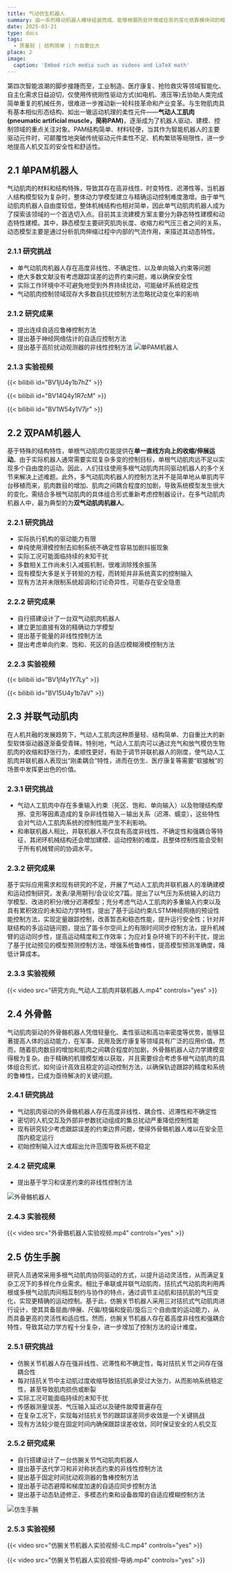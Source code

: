 ```yaml
---
title: 气动仿生机器人
summary: 由一系列移动机器人模块组装而成、能够根据所处环境或任务的变化依靠模块间的相互通信和自主移动重组为另一种适应新环境、新任务构型的机器人.
date: 2025-03-21
type: docs
tags:
  - 质量轻 | 结构简单 | 力自重比大
place: 2
image:
  caption: 'Embed rich media such as videos and LaTeX math'
---
```

第四次智能浪潮的脚步接踵而至，工业制造、医疗康复、抢险救灾等领域智能化、自主化需求日益迫切，仅使用传统刚性驱动方式(如电机、液压等)去协助人类完成简单重复的机械任务，很难进一步推动新一轮科技革命和产业变革。与生物肌肉具有基本相似形态结构、如出一辙运动机理的柔性元件——**气动人工肌肉(pneumatic artificial muscle，简称PAM)**，逐渐成为了机器人驱动、建模、控制领域的重点关注对象。PAM结构简单、材料轻便，当其作为智能机器人的主要驱动元件时，可颠覆性地突破传统驱动元件柔性不足、机构繁琐等局限性，进一步地提高人机交互的安全性和舒适性。
## 2.1 单PAM机器人
气动肌肉的材料和结构特殊，导致其存在高非线性、时变特性、迟滞性等，当机器人结构模型较为复杂时，整体动力学模型建立与精确运动控制难度激增。由于单气动肌肉机器人自由度较低，整体机械结构也相对简单，因此单气动肌肉机器人成为了探索该领域的一个首选切入点。目前其主流建模方案主要分为静态特性建模和动态特性建模。其中，静态模型主要研究肌肉长度、收缩力和气压三者之间的关系，动态模型主要是通过分析肌肉伸缩过程中内部的气流作用，来描述其动态特性。
### 2.1.1 研究挑战
- 单气动肌肉机器人存在高度非线性、不确定性、以及单向输入约束等问题
- 绝大多数文献没有考虑跟踪误差的边界约束问题，难以确保安全性
- 实际工作环境中不可避免地受到外界持续扰动，可能破坏系统稳定性
- 气动肌肉控制领域现存大多数自抗扰控制方法忽略扰动变化率的影响
### 2.1.2 研究成果
- 提出连续自适应鲁棒控制方法
- 提出基于神经网络估计的自适应控制方法
- 提出基于高阶扰动观测器的非线性控制方法
![单PAM机器人](单PAM机器人.jpg)

### 2.1.3 实验视频
{{< bilibili id="BV1jU4y1b7hZ" >}}

{{< bilibili id="BV14Q4y1R7cM" >}}

{{< bilibili id="BV1W54y1V7jr" >}}

## 2.2 双PAM机器人

基于特殊的结构特性，单根气动肌肉仅能提供在**单一直线方向上的收缩/伸展运动**。由于实际机器人通常需要实现复杂多变的控制目标，单根气动肌肉远不足以实现多个自由度的运动。因此，人们往往使用多根气动肌肉共同驱动机器人的多个关节来解决上述难题。此外，多气动肌肉机器人的控制方法并不是简单地从单肌肉平台移植而来，肌肉数目的增加、肌肉之间耦合程度的加剧，导致系统模型发生很大的变化，需结合多根气动肌肉的具体组合形式重新考虑控制器设计。在多气动肌肉机器人中，最为典型的为**双气动肌肉机器人**。

### 2.2.1 研究挑战

- 实际执行机构的驱动能力有限
- 单纯使用滑模控制去抑制系统不确定性容易加剧抖振现象
- 实际工况可能面临持续的未知干扰
- 多数相关工作尚未引入减振机制，很难消除残余振荡
- 现有模型大多是关于转矩的方程，而转矩并非系统真实的控制输入
- 现有方法并未限制系统超调和讨论奇异性，可能存在安全隐患

### 2.2.2 研究成果

- 自行搭建设计了一台双气动肌肉机器人
- 建立更加直接有效的精确动力学模型
- 提出基于能量的非线性控制方法
- 提出考虑单向约束、饱和、死区的自适应模糊滑模控制方法

### 2.2.3 实验视频
{{< bilibili id="BV1jf4y1Y7Ly" >}}

{{< bilibili id="BV15U4y1b7aV" >}}

## 2.3 并联气动肌肉

在人机共融的发展趋势下，气动人工肌肉这种质量轻、结构简单、力自重比大的新型软体驱动器逐渐备受青睐。特别地，气动人工肌肉可以通过充气和放气模仿生物肌肉的收缩和舒张行为，柔顺性更好，有助于调节并联机器人的刚度，使气动人工肌肉并联机器人表现出“刚柔耦合”特性，进而在仿生、医疗康复等需要“软接触”的场景中发挥更出色的价值。

### 2.3.1 研究挑战

- 气动人工肌肉中存在多重输入约束（死区、饱和、单向输入）以及物理结构摩擦、变形等因素造成的复杂非线性输入－输出关系（迟滞、蠕变），这些特性会对气动人工肌肉系统的控制性能产生不利影响。
- 和串联机器人相比，并联机器人不仅具有高度非线性、不确定性和强耦合等特征，其闭环机械结构还会增加建模、运动控制的难度，且整体控制性能会受制于所有机械臂间的协调水平。

### 2.3.2 研究成果

基于实际应用需求和现有研究的不足，开展了气动人工肌肉并联机器人的准确建模和运动控制研究，发表/录用期刊/会议论文7篇。提出了以气压为系统输入的动力学模型、改进的积分/微分迟滞模型；充分考虑气动人工肌肉的多重输入约束以及具有累积效应的未知动力学特性，提出了基于运动约束/LSTM神经网络的预设性能控制方法，实现定量跟踪控制，改善暂态和稳态性能，提升运行安全性；针对并联结构的多运动链问题，提出了笛卡尔空间上的有限时间同步控制方法，提升机械臂的运动同步性，提高运动精度和工作效率；为应对复杂环境下的不利干扰，提出了基于扰动预见的模型预测控制方法，增强系统鲁棒性，提高模型预测准确度，降低计算成本。

### 2.3.3 实验视频

{{< video src="研究方向_气动人工肌肉并联机器人.mp4" controls="yes" >}}

## 2.4 外骨骼

气动肌肉驱动的外骨骼机器人凭借轻量化、柔性驱动和高功率密度等优势，能够显著提高人体的运动能力，在军事、民用及医疗康复等领域具有广泛的应用价值。然而，随着肌肉数目的增加和肌肉之间耦合程度的加剧，外骨骼机器人动力学建模变得极为复杂。由于精确的机理模型难以获取，并且需要综合考虑多根气动肌肉的具体组合形式，如何设计高效且稳定的运动控制方法，以确保轨迹跟踪的精度和系统的鲁棒性，已成为亟待解决的关键问题。

### 2.4.1 研究挑战

- 气动肌肉驱动的外骨骼机器人存在高度非线性、耦合性、迟滞性和不确定性
- 密切的人机交互及外部非参数扰动组成的集总扰动严重降低控制性能
- 现有研究较少考虑跟踪误差的约束边界问题，使得外骨骼机器人难以在安全范围内稳定运行
- 初始控制输入过大或超出允许范围导致系统不稳定

### 2.4.2 研究成果

- 提出基于学习和误差约束的非线性控制方法

![外骨骼机器人](外骨骼机器人.jpg)

### 2.4.3 实验视频

{{< video src="外骨骼机器人实验视频.mp4" controls="yes" >}}

## 2.5 仿生手腕

研究人员通常采用多根气动肌肉协同驱动的方式，以提升运动灵活性，从而满足复杂工况下的多样化作业需求。相比于串联或并联气动肌肉，拮抗式气动肌肉利用两根或多根气动肌肉间相互制约与协作的特点，通过调节主动肌和拮抗肌的气压变化，实现更精确的运动控制。基于此，仿腕关节机器人采用三对拮抗式气动肌肉进行设计，使其具备屈曲/伸展、尺偏/桡偏和旋前/旋后三个自由度的运动能力，从而具备更高的灵活性和适应性。然而，仿腕关节机器人存在着高度非线性和强耦合特性，导致其动力学方程十分复杂，进一步增加了控制方法的设计难度。

### 2.5.1 研究挑战

- 仿腕关节机器人存在强非线性、迟滞性和不确定性，每对拮抗关节之间存在强耦合性
- 每对拮抗关节中主动肌过度收缩导致拮抗肌承受过大张力，从而影响系统稳定性，甚至导致肌肉损伤或断裂
- 实际工况可能面临持续的未知干扰
- 传感器测量误差、气压输入延迟以及硬件故障普遍存在
- 在复杂工况下，实现每对拮抗关节的跟踪误差同步收敛是一个关键挑战
- 现有方法较少能在固定时间内确保跟踪误差收敛，同时保证安全的人机交互

### 2.5.2 研究成果

- 自行搭建设计了一台仿腕关节气动肌肉机器人
- 提出基于迭代学习和非对称状态约束的非线性控制方法
- 提出基于固定时间扰动观测器的鲁棒控制方法
- 提出基于动态避障和梯度加速的自适应同步控制方法
- 提出基于动态轨迹修正、多模态约束和设备故障的自适应模糊控制方法

![仿生手腕](仿生手腕.jpg)

### 2.5.3 实验视频

{{< video src="仿腕关节机器人实验视频-ILC.mp4" controls="yes" >}}

{{< video src="仿腕关节机器人实验视频-导纳.mp4" controls="yes" >}}
